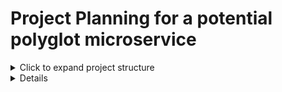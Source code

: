 # Project Planning for a potential polyglot microservice


<details>
<summary>Click to expand project structure</summary>
  
```
project-root/
├── .github/
├── api-gateway/
│   ├── Dockerfile
│   ├── package.json
│   └── src/
│       └── index.js
├── auth-service/
│   ├── Dockerfile
│   ├── package.json
│   └── src/
│       └── index.js
├── game-service/
│   ├── Dockerfile
│   ├── requirements.txt
│   └── src/
│       └── main.py
├── data-service/
│   ├── Dockerfile
│   ├── package.json
│   └── src/
│       └── index.js
├── nginx/
│   └── nginx.conf
├── docker-compose.yml
├── .gitignore
├── README.md
└── .env (optional, for local development)
```
</details>

<details>
## Directory Overview

- `api-gateway/`: API Gateway service (Node.js)
- `auth-service/`: Authentication service (Node.js)
- `game-service/`: Game logic service (Python)
- `data-service/`: Data management service (Node.js)
- `nginx/`: Nginx configuration for reverse proxy
- `docker-compose.yml`: Docker Compose configuration file
- `.gitignore`: Git ignore file
- `README.md`: Project documentation (this file)
- `.env`: Environment variables for local development (not tracked in git)
</details>


